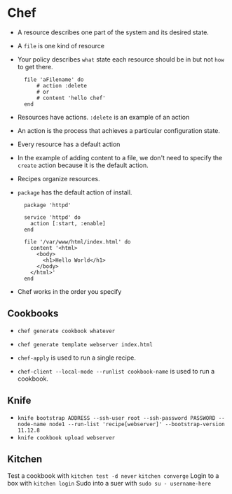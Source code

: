 # Chef

- A resource describes one part of the system and its desired state.
- A `file` is one kind of resource
- Your policy describes `what` state each resource should be in but not `how` to get there.

		file 'aFilename' do
	  		# action :delete
	  		# or
	  		# content 'hello chef'
		end
		
- Resources have actions.  `:delete` is an example of an action
- An action is the process that achieves a particular configuration state.
- Every resource has a default action
- In the example of adding content to a file, we don't need to specify the `create` action because it is the default action.
- Recipes organize resources.
- `package` has the default action of install.

		package 'httpd'
		
		service 'httpd' do
		  action [:start, :enable]
		end
		
		file '/var/www/html/index.html' do
		  content '<html>
		    <body>
		      <h1>Hello World</h1>
		    </body>
		  </html>'
		end
		
- Chef works in the order you specify

## Cookbooks

- `chef generate cookbook whatever`
- `chef generate template webserver index.html`


- `chef-apply` is used to run a single recipe.
- `chef-client --local-mode --runlist cookbook-name` is used to run a cookbook.


## Knife
- `knife bootstrap ADDRESS --ssh-user root --ssh-password PASSWORD --node-name node1 --run-list 'recipe[webserver]' --bootstrap-version 11.12.8
`
- `knife cookbook upload webserver`

## Kitchen

Test a cookbook with `kitchen test -d never`
`kitchen converge`
Login to a box with `kitchen login`
Sudo into a suer with `sudo su - username-here`